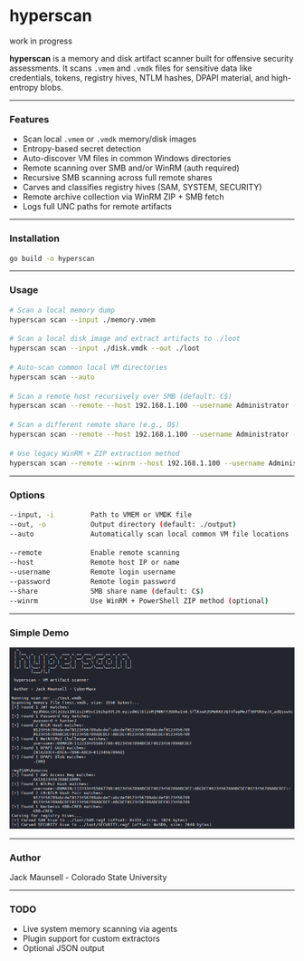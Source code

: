 # hyperscan
work in progress

**hyperscan** is a memory and disk artifact scanner built for offensive security assessments. It scans `.vmem` and `.vmdk` files for sensitive data like credentials, tokens, registry hives, NTLM hashes, DPAPI material, and high-entropy blobs.

---

### Features

- Scan local `.vmem` or `.vmdk` memory/disk images
- Entropy-based secret detection
- Auto-discover VM files in common Windows directories
- Remote scanning over SMB and/or WinRM (auth required)
- Recursive SMB scanning across full remote shares
- Carves and classifies registry hives (SAM, SYSTEM, SECURITY)
- Remote archive collection via WinRM ZIP + SMB fetch
- Logs full UNC paths for remote artifacts

---

### Installation

```bash
go build -o hyperscan
```

---

### Usage

```bash
# Scan a local memory dump
hyperscan scan --input ./memory.vmem

# Scan a local disk image and extract artifacts to ./loot
hyperscan scan --input ./disk.vmdk --out ./loot

# Auto-scan common local VM directories
hyperscan scan --auto

# Scan a remote host recursively over SMB (default: C$)
hyperscan scan --remote --host 192.168.1.100 --username Administrator --password 'CrazyPassword14!'

# Scan a different remote share (e.g., D$)
hyperscan scan --remote --host 192.168.1.100 --username Administrator --password 'CrazyPassword14!' --share D$

# Use legacy WinRM + ZIP extraction method
hyperscan scan --remote --winrm --host 192.168.1.100 --username Administrator --password 'CrazyPassword14!'
```

---

### Options

```bash
--input, -i         Path to VMEM or VMDK file
--out, -o           Output directory (default: ./output)
--auto              Automatically scan local common VM file locations

--remote            Enable remote scanning
--host              Remote host IP or name
--username          Remote login username
--password          Remote login password
--share             SMB share name (default: C$)
--winrm             Use WinRM + PowerShell ZIP method (optional)
```

---
### Simple Demo

![Simple Tool Demo](docs/hyperscan-simple.png)

---

### Author
Jack Maunsell - Colorado State University

---

### TODO
- Live system memory scanning via agents
- Plugin support for custom extractors
- Optional JSON output
